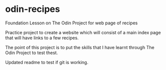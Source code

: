 # odin-recipes
Foundation Lesson on The Odin Project for web page of recipes

Practice project to create a website which will consist of a main index page that will have links to a few recipes.

The point of this project is to put the skills that I have learnt through The Odin Project to test thest.

Updated readme to test if git is working.